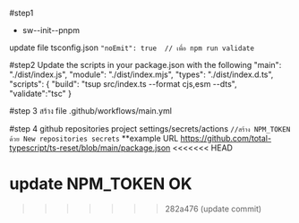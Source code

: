 #step1

-   sw--init--pnpm

update file tsconfig.json
`"noEmit": true  // เพื่อ npm run validate`

#step2
Update the scripts in your package.json with the following
"main": "./dist/index.js",
"module": "./dist/index.mjs",
"types": "./dist/index.d.ts",
"scripts": {
"build": "tsup src/index.ts --format cjs,esm --dts",
"validate":"tsc"
}

#step 3
สร้าง file .github/workflows/main.yml

#step 4
github repositories project settings/secrets/actions
`//สร้าง NPM_TOKEN ด้วย New repositories secrets`
\*\*example URL https://github.com/total-typescript/ts-reset/blob/main/package.json
<<<<<<< HEAD

update NPM_TOKEN OK
=======
>>>>>>> 282a476 (update commit)
